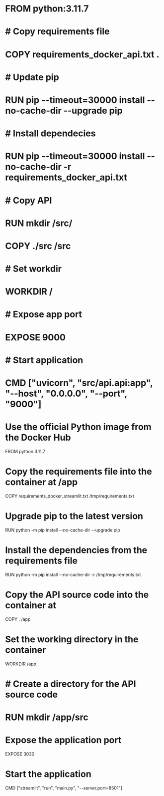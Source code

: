 # FROM python:3.11.7

# # Copy requirements file
# COPY requirements_docker_api.txt .

# # Update pip
# RUN pip --timeout=30000 install --no-cache-dir --upgrade pip

# # Install dependecies
# RUN pip --timeout=30000 install --no-cache-dir -r requirements_docker_api.txt

# # Copy API
# RUN mkdir /src/
# COPY ./src /src

# # Set workdir
# WORKDIR /

# # Expose app port
# EXPOSE 9000

# # Start application
# CMD ["uvicorn", "src/api.api:app", "--host", "0.0.0.0", "--port", "9000"]





# Use the official Python image from the Docker Hub
FROM python:3.11.7


# Copy the requirements file into the container at /app
COPY requirements_docker_streamlit.txt /tmp/requirements.txt

# Upgrade pip to the latest version
RUN python -m pip install --no-cache-dir --upgrade pip

# Install the dependencies from the requirements file
RUN python -m pip install --no-cache-dir -r /tmp/requirements.txt

# Copy the API source code into the container at 
COPY . /app

# Set the working directory in the container
WORKDIR /app

# # Create a directory for the API source code
# RUN mkdir /app/src


# Expose the application port
EXPOSE 3030

# Start the application
CMD ["streamlit", "run", "main.py", "--server.port=8501"]
